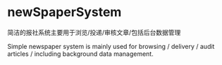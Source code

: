 # newSpaperSystem
简洁的报社系统主要用于浏览/投递/审核文章/包括后台数据管理

Simple newspaper system is mainly used for browsing / delivery / audit articles / including background data management.
